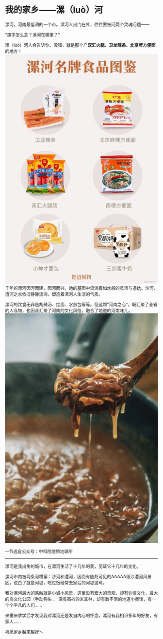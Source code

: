 # 我的家乡——漯（luò）河
漯河，河南最低调的一个市。漯河人出门在外，往往要被问两个灵魂问题——

“漯字怎么念？漯河在哪里？”

漯（luò）河人会告诉你，没错，就是那个产<b>双汇火腿、卫龙辣条、北京牌方便面</b>的地方！  
![img](tripmedias/LH2.jpeg)
千年的漯河因河而建，因河而兴，她的基因中流淌着如水般的灵活与通达。沙河、澧河之水依旧静静流淌，塑造着漯河人生活的气质。 

漯河的饮食无非是胡辣汤、烩面、水煎包等等。但这颗“河南之心”，既汇聚了全省的人与物，也因此汇聚了河南的文化风俗，融合了地道的河南味儿。  
![img](tripmedias/LH1.jpeg)

--节选自公众号：中科院地质地球所
***
漯河是我出生的城市，在漯河生活了十几年的我，见证它十几年的变化。 

漯河市内被两条河横穿：沙河和澧河，因而有随处可见的AAAAA级沙澧河风景区，说白了就是河堤，吃过饭经常去家后的河堤遛弯。

我对漯河最大的感触就是小城小风景，这里没有宏大的景观，却有许慎文化，最大的鸟文化公园（手动狗头 ， 没有高档的米其林，却有数不清的地道小餐馆，有一个个平凡的人们……  

来重庆求学后才发现我对漯河还是发自内心的怀念，漯河有我相识多年的好友，有家人……

祝愿家乡越来越好～